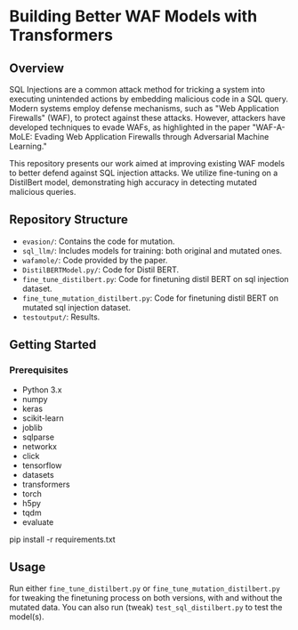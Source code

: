 # Building Better WAF Models with Transformers

## Overview

SQL Injections are a common attack method for tricking a system into executing unintended actions by embedding malicious code in a SQL query. Modern systems employ defense mechanisms, such as "Web Application Firewalls" (WAF), to protect against these attacks. However, attackers have developed techniques to evade WAFs, as highlighted in the paper "WAF-A-MoLE: Evading Web Application Firewalls through Adversarial Machine Learning."

This repository presents our work aimed at improving existing WAF models to better defend against SQL injection attacks. We utilize fine-tuning on a DistilBert model, demonstrating high accuracy in detecting mutated malicious queries.

## Repository Structure

- `evasion/`: Contains the code for mutation.
- `sql_llm/`: Includes models for training: both original and mutated ones.
- `wafamole/`: Code provided by the paper.
- `DistilBERTModel.py/`: Code for Distil BERT.
- `fine_tune_distilbert.py`: Code for finetuning distil BERT on sql injection dataset.
- `fine_tune_mutation_distilbert.py`:  Code for finetuning distil BERT on mutated sql injection dataset.
- `testoutput/`: Results.

## Getting Started

### Prerequisites

- Python 3.x
- numpy
- keras
- scikit-learn
- joblib
- sqlparse
- networkx
- click
- tensorflow
- datasets
- transformers
- torch
- h5py
- tqdm
- evaluate

pip install -r requirements.txt

## Usage

Run either `fine_tune_distilbert.py` or `fine_tune_mutation_distilbert.py` for tweaking the finetuning process on both versions, with and without the mutated data. You can also run (tweak) `test_sql_distilbert.py` to test the model(s).

